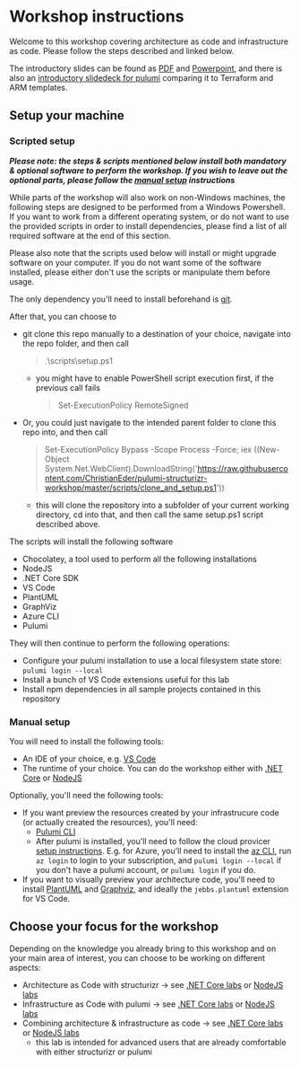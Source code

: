 # Workshop instructions

Welcome to this workshop covering architecture as code and infrastructure as code. Please follow the steps described and linked below.

The introductory slides can be found as [PDF](slides/architecure-infrastructure-as-code/Architecture&#32;&&#32;Infrastructure&#32;As&#32;Code.pdf) and [Powerpoint](slides/architecure-infrastructure-as-code/Architecture&#32;&&#32;Infrastructure&#32;As&#32;Code.pptx), and there is also an [introductory slidedeck for pulumi](https://christianeder.github.io/pulumi-structurizr-workshop/slides/pulumi-tf-arm) comparing it to Terraform and ARM templates.

## Setup your machine

### Scripted setup

***Please note: the steps & scripts mentioned below install both mandatory & optional software to perform the workshop. If you wish to leave out the optional parts, please follow the [manual setup](#manual-setup) instructions***

While parts of the workshop will also work on non-Windows machines, the following steps are designed to be performed from a Windows Powershell. If you want to work from a different operating system, or do not want to use the provided scripts in order to install dependencies, please find a list of all required software at the end of this section.

Please also note that the scripts used below will install or might upgrade software on your computer. If you do not want some of the software installed, please either don't use the scripts or manipulate them before usage.

The only dependency you'll need to install beforehand is [git](https://gitforwindows.org/).

After that, you can choose to

- git clone this repo manually to a destination of your choice, navigate into the repo folder, and then call
  > .\scripts\setup.ps1
  - you might have to enable PowerShell script execution first, if the previous call fails
    > Set-ExecutionPolicy RemoteSigned
- Or, you could just navigate to the intended parent folder to clone this repo into, and then call
  > Set-ExecutionPolicy Bypass -Scope Process -Force; iex ((New-Object System.Net.WebClient).DownloadString('https://raw.githubusercontent.com/ChristianEder/pulumi-structurizr-workshop/master/scripts/clone_and_setup.ps1'))
  - this will clone the repository into a subfolder of your current working directory, cd into that, and then call the same setup.ps1 script described above.

The scripts will install the following software

- Chocolatey, a tool used to perform all the following installations
- NodeJS
- .NET Core SDK
- VS Code
- PlantUML
- GraphViz
- Azure CLI
- Pulumi

They will then continue to perform the following operations:

- Configure your pulumi installation to use a local filesystem state store: `pulumi login --local`
- Install a bunch of VS Code extensions useful for this lab
- Install npm dependencies in all sample projects contained in this repository 

### Manual setup

You will need to install the following tools:

- An IDE of your choice, e.g. [VS Code](https://code.visualstudio.com/download)
- The runtime of your choice. You can do the workshop either with [.NET Core](https://dotnet.microsoft.com/download) or [NodeJS](https://nodejs.org/en/)

Optionally, you'll need the following tools:

- If you want preview the resources created by your infrastrucure code (or actually created the resources), you'll need:
  - [Pulumi CLI](https://www.pulumi.com/docs/get-started/install/)
  - After pulumi is installed, you'll need to follow the cloud provicer [setup instructions](https://www.pulumi.com/docs/get-started/). E.g. for Azure, you'll need to install the [az CLI](https://docs.microsoft.com/en-us/cli/azure/install-azure-cli?view=azure-cli-latest), run `az login` to login to your subscription, and `pulumi login --local` if you don't have a pulumi account, or `pulumi login` if you do.
- If you want to visually preview your architecture code, you'll need to install [PlantUML](https://chocolatey.org/packages/plantuml) and [Graphviz](https://chocolatey.org/packages/graphviz), and ideally the `jebbs.plantuml` extension for VS Code.

## Choose your focus for the workshop

Depending on the knowledge you already bring to this workshop and on your main area of interest, you can choose to be working on different aspects:

- Architecture as Code with structurizr → see [.NET Core labs](examples/dotnet/getting-started/structurizr/README.md) or [NodeJS labs](examples/nodejs/getting-started/structurizr/README.md)
- Infrastructure as Code with pulumi → see [.NET Core labs](examples/dotnet/getting-started/pulumi/README.md) or [NodeJS labs](examples/nodejs/getting-started/pulumi/README.md)
- Combining architecture & infrastructure as code → see [.NET Core labs](examples/dotnet/getting-started/pulumi-and-structurizr/README.md) or [NodeJS labs](examples/nodejs/getting-started/pulumi-and-structurizr/README.md)
  - this lab is intended for advanced users that are already comfortable with either structurizr or pulumi